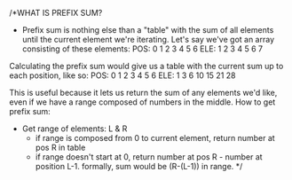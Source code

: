 /*WHAT IS PREFIX SUM?
- Prefix sum is nothing else than a "table" with the sum of all elements until the current element we're iterating.
Let's say we've got an array consisting of these elements:
POS: 0 1 2 3 4 5 6
ELE: 1 2 3 4 5 6 7

Calculating the prefix sum would give us a table with the current sum up to each position, like so:
POS: 0 1 2 3  4  5  6
ELE: 1 3 6 10 15 21 28

This is useful because it lets us return the sum of any elements we'd like, even if we have a range composed of numbers in the middle.
How to get prefix sum:
- Get range of elements: L & R
    - if range is composed from 0 to current element, return number at pos R in table
    - if range doesn't start at 0, return number at pos R - number at position L-1. formally, sum would be (R-(L-1)) in range.
*/